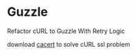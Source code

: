 # Guzzle

Refactor cURL to Guzzle With Retry Logic

download [cacert](http://curl.haxx.se/ca/cacert.pem) to solve cURL ssl problem
